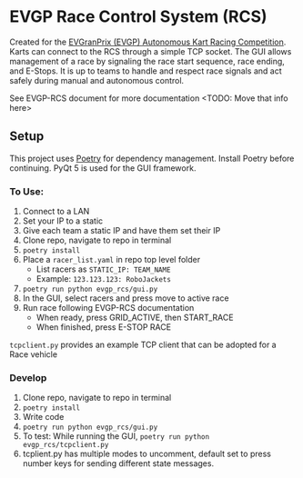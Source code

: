 # EVGP Race Control System (RCS)

Created for the [EVGranPrix (EVGP) Autonomous Kart Racing Competition](https://evgrandprix.org/autonomous/).
Karts can connect to the RCS through a simple TCP socket.
The GUI allows management of a race by signaling the race start sequence, race ending, and E-Stops. It is up to teams to handle and respect race signals and act safely during manual and autonomous control.

See EVGP-RCS document for more documentation <TODO: Move that info here>



## Setup

This project uses [Poetry](https://python-poetry.org/) for dependency management. Install Poetry before continuing.
PyQt 5 is used for the GUI framework.

### To Use:
1. Connect to a LAN
1. Set your IP to a static
1. Give each team a static IP and have them set their IP
1. Clone repo, navigate to repo in terminal
1. ``poetry install``
1. Place a ``racer_list.yaml`` in repo top level folder
    - List racers as ``STATIC_IP: TEAM_NAME``
    - Example: ``123.123.123: RoboJackets``
1. ``poetry run python evgp_rcs/gui.py``
1. In the GUI, select racers and press move to active race
1. Run race following EVGP-RCS documentation
    - When ready, press GRID_ACTIVE, then START_RACE
    - When finished, press E-STOP RACE


``tcpclient.py`` provides an example TCP client that can be adopted for a Race vehicle

### Develop
1. Clone repo, navigate to repo in terminal
1. ``poetry install``
1. Write code
1. ``poetry run python evgp_rcs/gui.py``
1. To test: While running the GUI, ``poetry run python evgp_rcs/tcpclient.py``
1. tcplient.py has multiple modes to uncomment, default set to press number keys for sending different state messages.
